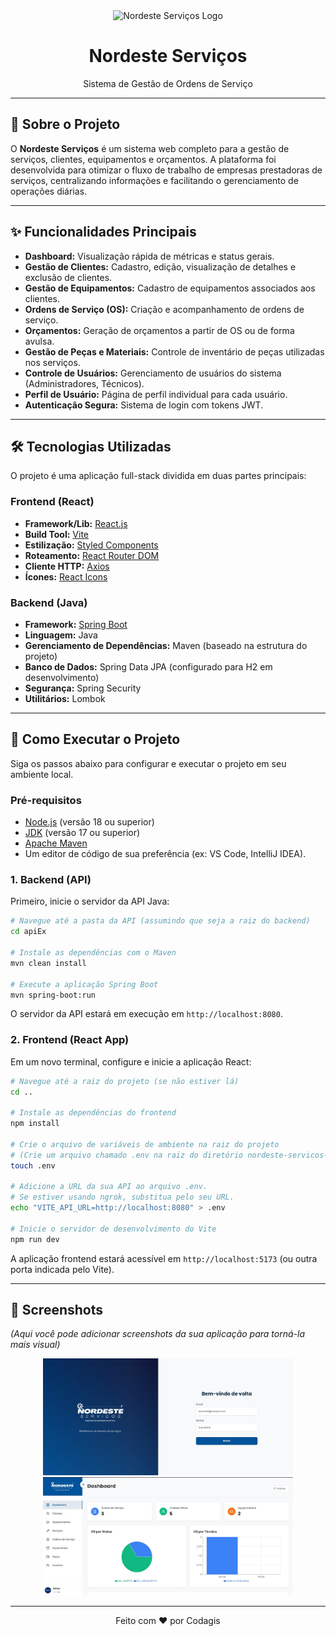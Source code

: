 <div align="center">
  <img src="public/icon.png" alt="Nordeste Serviços Logo" width="150"/>
  <h1>Nordeste Serviços</h1>
  <p>Sistema de Gestão de Ordens de Serviço</p>
</div>

---

## 📝 Sobre o Projeto

O **Nordeste Serviços** é um sistema web completo para a gestão de serviços, clientes, equipamentos e orçamentos. A plataforma foi desenvolvida para otimizar o fluxo de trabalho de empresas prestadoras de serviços, centralizando informações e facilitando o gerenciamento de operações diárias.

---

## ✨ Funcionalidades Principais

-   **Dashboard:** Visualização rápida de métricas e status gerais.
-   **Gestão de Clientes:** Cadastro, edição, visualização de detalhes e exclusão de clientes.
-   **Gestão de Equipamentos:** Cadastro de equipamentos associados aos clientes.
-   **Ordens de Serviço (OS):** Criação e acompanhamento de ordens de serviço.
-   **Orçamentos:** Geração de orçamentos a partir de OS ou de forma avulsa.
-   **Gestão de Peças e Materiais:** Controle de inventário de peças utilizadas nos serviços.
-   **Controle de Usuários:** Gerenciamento de usuários do sistema (Administradores, Técnicos).
-   **Perfil de Usuário:** Página de perfil individual para cada usuário.
-   **Autenticação Segura:** Sistema de login com tokens JWT.

---

## 🛠️ Tecnologias Utilizadas

O projeto é uma aplicação full-stack dividida em duas partes principais:

### **Frontend (React)**

-   **Framework/Lib:** [React.js](https://reactjs.org/)
-   **Build Tool:** [Vite](https://vitejs.dev/)
-   **Estilização:** [Styled Components](https://styled-components.com/)
-   **Roteamento:** [React Router DOM](https://reactrouter.com/)
-   **Cliente HTTP:** [Axios](https://axios-http.com/)
-   **Ícones:** [React Icons](https://react-icons.github.io/react-icons/)

### **Backend (Java)**

-   **Framework:** [Spring Boot](https://spring.io/projects/spring-boot)
-   **Linguagem:** Java
-   **Gerenciamento de Dependências:** Maven (baseado na estrutura do projeto)
-   **Banco de Dados:** Spring Data JPA (configurado para H2 em desenvolvimento)
-   **Segurança:** Spring Security
-   **Utilitários:** Lombok

---

## 🚀 Como Executar o Projeto

Siga os passos abaixo para configurar e executar o projeto em seu ambiente local.

### **Pré-requisitos**

-   [Node.js](https://nodejs.org/en/) (versão 18 ou superior)
-   [JDK](https://www.oracle.com/java/technologies/downloads/) (versão 17 ou superior)
-   [Apache Maven](https://maven.apache.org/download.cgi)
-   Um editor de código de sua preferência (ex: VS Code, IntelliJ IDEA).

### **1. Backend (API)**

Primeiro, inicie o servidor da API Java:

```bash
# Navegue até a pasta da API (assumindo que seja a raiz do backend)
cd apiEx

# Instale as dependências com o Maven
mvn clean install

# Execute a aplicação Spring Boot
mvn spring-boot:run
```

O servidor da API estará em execução em `http://localhost:8080`.

### **2. Frontend (React App)**

Em um novo terminal, configure e inicie a aplicação React:

```bash
# Navegue até a raiz do projeto (se não estiver lá)
cd .. 

# Instale as dependências do frontend
npm install

# Crie o arquivo de variáveis de ambiente na raiz do projeto
# (Crie um arquivo chamado .env na raiz do diretório nordeste-servicos-web)
touch .env

# Adicione a URL da sua API ao arquivo .env.
# Se estiver usando ngrok, substitua pelo seu URL.
echo "VITE_API_URL=http://localhost:8080" > .env

# Inicie o servidor de desenvolvimento do Vite
npm run dev
```

A aplicação frontend estará acessível em `http://localhost:5173` (ou outra porta indicada pelo Vite).

---

## 📸 Screenshots

*(Aqui você pode adicionar screenshots da sua aplicação para torná-la mais visual)*

<div align="center">
  <img src="public/print_login.jpg" alt="Tela de Login" width="400"/>
  <img src="public/print_dashboard.jpg" alt="Dashboard" width="400"/>
</div>

---

<p align="center">Feito com ❤️ por Codagis</p>
